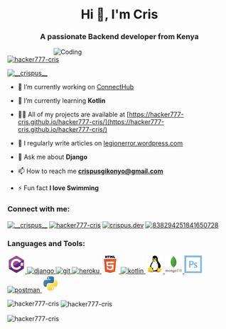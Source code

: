 <h1 align="center">Hi 👋, I'm Cris</h1>
<h3 align="center">A passionate Backend developer from Kenya</h3>

<img align="right" alt="Coding" width="400" Src="https://cdn.dribbble.com/users/1162077/screenshots/3848914/programmer.gif">

<p align="left"> <a href="https://github.com/ryo-ma/github-profile-trophy"><img src="https://github-profile-trophy.vercel.app/?username=hacker777-cris" alt="hacker777-cris" /></a> </p>

<p align="left"> <a href="https://twitter.com/__crispus__" target="blank"><img src="https://img.shields.io/twitter/follow/__crispus__?logo=twitter&style=for-the-badge" alt="__crispus__" /></a> </p>

- 🔭 I’m currently working on [ConnectHub](http://crispus.pythonanywhere.com/home)

- 🌱 I’m currently learning **Kotlin**

- 👨‍💻 All of my projects are available at [https://hacker777-cris.github.io/hacker777-cris/](https://hacker777-cris.github.io/hacker777-cris/)

- 📝 I regularly write articles on [legionerror.wordpress.com](legionerror.wordpress.com)

- 💬 Ask me about **Django**

- 📫 How to reach me **crispusgikonyo@gmail.com**

- ⚡ Fun fact **I love Swimming**

<h3 align="left">Connect with me:</h3>
<p align="left">
<a href="https://twitter.com/__crispus__" target="blank"><img align="center" src="https://raw.githubusercontent.com/rahuldkjain/github-profile-readme-generator/master/src/images/icons/Social/twitter.svg" alt="__crispus__" height="30" width="40" /></a>
<a href="https://stackoverflow.com/users/hacker777-cris" target="blank"><img align="center" src="https://raw.githubusercontent.com/rahuldkjain/github-profile-readme-generator/master/src/images/icons/Social/stack-overflow.svg" alt="hacker777-cris" height="30" width="40" /></a>
<a href="https://instagram.com/crispus.dev" target="blank"><img align="center" src="https://raw.githubusercontent.com/rahuldkjain/github-profile-readme-generator/master/src/images/icons/Social/instagram.svg" alt="crispus.dev" height="30" width="40" /></a>
<a href="https://discord.gg/838294251841650728" target="blank"><img align="center" src="https://raw.githubusercontent.com/rahuldkjain/github-profile-readme-generator/master/src/images/icons/Social/discord.svg" alt="838294251841650728" height="30" width="40" /></a>
</p>

<h3 align="left">Languages and Tools:</h3>
<p align="left"> <a href="https://www.w3schools.com/cs/" target="_blank" rel="noreferrer"> <img src="https://raw.githubusercontent.com/devicons/devicon/master/icons/csharp/csharp-original.svg" alt="csharp" width="40" height="40"/> </a> <a href="https://www.djangoproject.com/" target="_blank" rel="noreferrer"> <img src="https://cdn.worldvectorlogo.com/logos/django.svg" alt="django" width="40" height="40"/> </a> <a href="https://git-scm.com/" target="_blank" rel="noreferrer"> <img src="https://www.vectorlogo.zone/logos/git-scm/git-scm-icon.svg" alt="git" width="40" height="40"/> </a> <a href="https://heroku.com" target="_blank" rel="noreferrer"> <img src="https://www.vectorlogo.zone/logos/heroku/heroku-icon.svg" alt="heroku" width="40" height="40"/> </a> <a href="https://www.w3.org/html/" target="_blank" rel="noreferrer"> <img src="https://raw.githubusercontent.com/devicons/devicon/master/icons/html5/html5-original-wordmark.svg" alt="html5" width="40" height="40"/> </a> <a href="https://kotlinlang.org" target="_blank" rel="noreferrer"> <img src="https://www.vectorlogo.zone/logos/kotlinlang/kotlinlang-icon.svg" alt="kotlin" width="40" height="40"/> </a> <a href="https://www.linux.org/" target="_blank" rel="noreferrer"> <img src="https://raw.githubusercontent.com/devicons/devicon/master/icons/linux/linux-original.svg" alt="linux" width="40" height="40"/> </a> <a href="https://www.mongodb.com/" target="_blank" rel="noreferrer"> <img src="https://raw.githubusercontent.com/devicons/devicon/master/icons/mongodb/mongodb-original-wordmark.svg" alt="mongodb" width="40" height="40"/> </a> <a href="https://www.photoshop.com/en" target="_blank" rel="noreferrer"> <img src="https://raw.githubusercontent.com/devicons/devicon/master/icons/photoshop/photoshop-line.svg" alt="photoshop" width="40" height="40"/> </a> <a href="https://postman.com" target="_blank" rel="noreferrer"> <img src="https://www.vectorlogo.zone/logos/getpostman/getpostman-icon.svg" alt="postman" width="40" height="40"/> </a> <a href="https://www.python.org" target="_blank" rel="noreferrer"> <img src="https://raw.githubusercontent.com/devicons/devicon/master/icons/python/python-original.svg" alt="python" width="40" height="40"/> </a> </p>

<p><img align="left" src="https://github-readme-stats.vercel.app/api/top-langs?username=hacker777-cris&show_icons=true&locale=en&layout=compact" alt="hacker777-cris" /></p>

<p>&nbsp;<img align="center" src="https://github-readme-stats.vercel.app/api?username=hacker777-cris&show_icons=true&locale=en" alt="hacker777-cris" /></p>

<p><img align="center" src="https://github-readme-streak-stats.herokuapp.com/?user=hacker777-cris&" alt="hacker777-cris" /></p>
